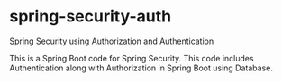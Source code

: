 # spring-security-auth
Spring Security using Authorization and Authentication

This is a Spring Boot code for Spring Security.
This code includes Authentication along with Authorization in Spring Boot using Database.
